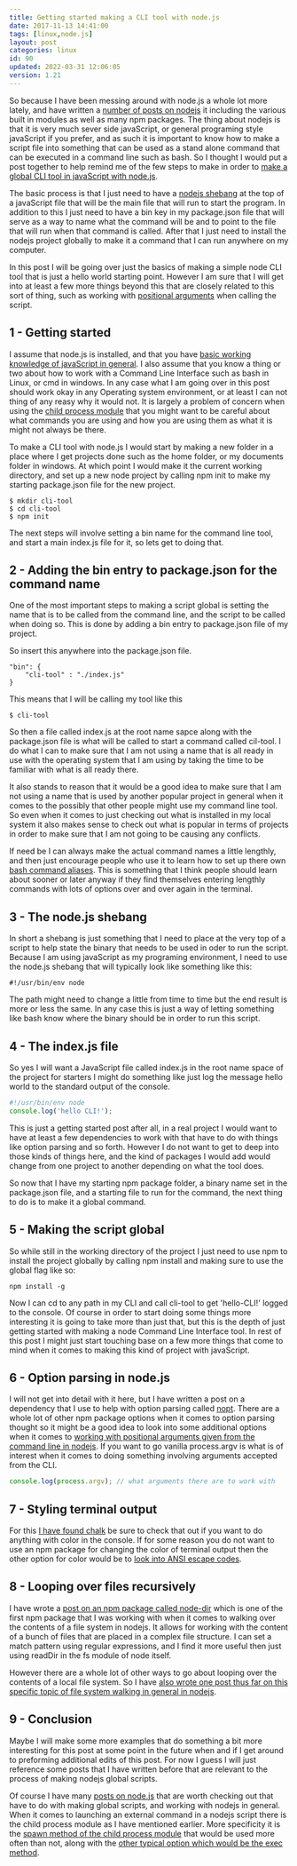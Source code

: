 ```yaml
---
title: Getting started making a CLI tool with node.js
date: 2017-11-13 14:41:00
tags: [linux,node.js]
layout: post
categories: linux
id: 90
updated: 2022-03-31 12:06:05
version: 1.21
---
```


So because I have been messing around with node.js a whole lot more lately, and have written a [number of posts on nodejs](/categories/node-js/) it including the various built in modules as well as many npm packages. The thing about nodejs is that it is very much sever side javaScript, or general programing style javaScript if you prefer, and as such it is important to know how to make a script file into something that can be used as a stand alone command that can be executed in a command line such as bash. So I thought I would put a post together to help remind me of the few steps to make in order to [make a global CLI tool in javaScript with node.js](https://blog.bitsrc.io/how-to-build-a-command-line-cli-tool-in-nodejs-b8072b291f81).

The basic process is that I just need to have a [nodejs shebang](/2017/03/26/linux_shebang/) at the top of a javaScript file that will be the main file that will run to start the program. In addition to this I just need to have a bin key in my package.json file that will serve as a way to name what the command will be and to point to the file that will run when that command is called. After that I just need to install the nodejs project globally to make it a command that I can run anywhere on my computer.

In this post I will be going over just the basics of making a simple node CLI tool that is just a hello world starting point. However I am sure that I will get into at least a few more things beyond this that are closely related to this sort of thing, such as working with [positional arguments](/2020/12/10/linux-bash-script-parameters-positional/) when calling the script.

<!-- more -->

## 1 - Getting started

I assume that node.js is installed, and that you have [basic working knowledge of javaScript in general](/2018/11/27/js-getting-started/). I also assume that you know a thing or two about how to work with a Command Line Interface such as bash in Linux, or cmd in windows. In any case what I am going over in this post should work okay in any Operating system environment, or at least I can not thing of any reasy why it would not. It is largely a problem of concern when using the [child process module](/2018/02/04/nodejs-child-process/) that you might want to be careful about what commands you are using and how you are using them as what it is might not always be there.

To make a CLI tool with node.js I would start by making a new folder in a place where I get projects done such as the home folder, or my documents folder in windows. At which point I would make it the current working directory, and set up a new node project by calling npm init to make my starting package.json file for the new project.

```
$ mkdir cli-tool
$ cd cli-tool
$ npm init
```

The next steps will involve setting a bin name for the command line tool, and start a main index.js file for it, so lets get to doing that.

## 2 - Adding the bin entry to package.json for the command name

One of the most important steps to making a script global is setting the name that is to be called from the command line, and the script to be called when doing so. This is done by adding a bin entry to package.json file of my project.

So insert this anywhere into the package.json file.
```
"bin": {
    "cli-tool" : "./index.js"
}
```

This means that I will be calling my tool like this

```
$ cli-tool
```

So then a file called index.js at the root name sapce along with the package.json file is what will be called to start a command called cil-tool. I do what I can to make sure that I am not using a name that is all ready in use with the operating system that I am using by taking the time to be familiar with what is all ready there. 

It also stands to reason that it would be a good idea to make sure that I am not using a name that is used by another popular project in general when it comes to the possibly that other people might use my command line tool. So even when it comes to just checking out what is installed in my local system it also makes sense to check out what is popular in terms of projects in order to make sure that I am not going to be causing any conflicts.

If need be I can always make the actual command names a little lengthly, and then just encourage people who use it to learn how to set up there own [bash command aliases](/2020/11/30/linux-bashrc-aliases/). This is something that I think people should learn about sooner or later anyway if they find themselves entering lengthly commands with lots of options over and over again in the terminal.

## 3 - The node.js shebang

In short a shebang is just something that I need to place at the very top of a script to help state the binary that needs to be used in oder to run the script. Because I am using javaScript as my programing environment, I need to use the node.js shebang that will typically look like something like this:

```
#!/usr/bin/env node
```

The path might need to change a little from time to time but the end result is more or less the same. In any case this is just a way of letting something like bash know where the binary should be in order to run this script.

## 4 - The index.js file

So yes I will want a JavaScript file called index.js in the root name space of the project for starters I might do something like just log the message hello world to the standard output of the console.

```js
#!/usr/bin/env node
console.log('hello CLI!');
```

This is just a getting started post after all, in a real project I would want to have at least a few dependencies to work with that have to do with things like option parsing and so forth. However I do not want to get to deep into those kinds of things here, and the kind of packages I would add would change from one project to another depending on what the tool does.

So now that I have my starting npm package folder, a binary name set in the package.json file, and a starting file to run for the command, the  next thing to do is to make it a global command.

## 5 - Making the script global

So while still in the working directory of the project I just need to use npm to install the project globally by calling npm install and making sure to use the global flag like so:

```
npm install -g
```

Now I can cd to any path in my CLI and call cli-tool to get 'hello-CLI!' logged to the console. Of course in order to start doing some things more interesting it is going to take more than just that, but this is the depth of just getting started with making a node Command Line Interface tool. In rest of this post I might just start touching base on a few more things that come to mind when it comes to making this kind of project with javaScript.

## 6 - Option parsing in node.js

I will not get into detail with it here, but I have written a post on a dependency that I use to help with option parsing called [nopt](/2017/05/05/nodejs-nopt/). There are a whole lot of other npm package options when it comes to option parsing thought so it might be a good idea to look into some additional options when it comes to [working with positional arguments given from the command line in nodejs](/2018/07/31/nodejs-ways-to-parse-cli-options/). If you want to go vanilla process.argv is what is of interest when it comes to doing something involving arguments accepted from the CLI.

```js
console.log(process.argv); // what arguments there are to work with
```

## 7 - Styling terminal output

For this [I have found chalk](/2017/05/31/nodejs-chalk/) be sure to check that out if you want to do anything with color in the console. If for some reason you do not want to use an npm package for changing the color of terminal output then the other option for color would be to [look into ANSI escape codes](/2019/09/19/nodejs-ansi-escape-codes/).

## 8 - Looping over files recursively

I have wrote a [post on an npm package called node-dir](/2017/11/05/nodejs-node-dir/) which is one of the first npm package that I was working with when it comes to walking over the contents of a file system in nodejs. It allows for working with the content of a bunch of files that are placed in a complex file structure. I can set a match pattern using regular expressions, and I find it more useful then just using readDir in the fs module of node itself.

However there are a whole lot of other ways to go about looping over the contents of a local file system. So I have [also wrote one post thus far on this specific topic of file system walking in general in nodejs](/2018/07/20/nodejs-ways-to-walk-a-file-system/).

## 9 - Conclusion

Maybe I will make some more examples that do something a bit more interesting for this post at some point in the future when and if I get around to preforming additional edits of this post. For now I guess I will just reference some posts that I have written before that are relevant to the process of making nodejs global scripts. 

Of course I have many [posts on node.js](/categories/node-js/) that are worth checking out that have to do with making global scripts, and working with nodejs in general. When it comes to launching an external command in a nodejs script there is the child process module as I have mentioned earlier. More specificity it is the [spawn method of the child process module](/2019/08/02/nodejs-child-process-spawn/) that would be used more often than not, along with the [other typical option which would be the exec method](/2020/10/21/nodejs-child-process-exec/).
